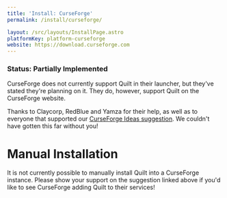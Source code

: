 ```yaml
---
title: 'Install: CurseForge'
permalink: /install/curseforge/

layout: /src/layouts/InstallPage.astro
platformKey: platform-curseforge
website: https://download.curseforge.com
---
```


### Status: Partially Implemented

CurseForge does not currently support Quilt in their launcher, but they've stated they're planning on it. They do,
however, support Quilt on the CurseForge website.

Thanks to Claycorp, RedBlue and Yamza for their help, as well as to everyone that supported our
[CurseForge Ideas suggestion](https://curseforge-ideas.overwolf.com/ideas/CF-I-2662). We couldn't have gotten this far 
without you!

# Manual Installation

It is not currently possible to manually install Quilt into a CurseForge instance. Please show your support on the
suggestion linked above if you'd like to see CurseForge adding Quilt to their services!
